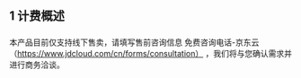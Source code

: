 ## 1 计费概述

### 
本产品目前仅支持线下售卖，请填写售前咨询信息 免费咨询电话-京东云（https://www.jdcloud.com/cn/forms/consultation） ，我们将与您确认需求并进行商务洽谈。
